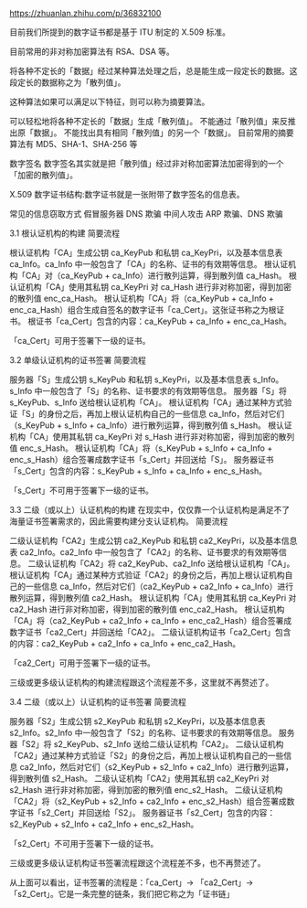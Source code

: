 https://zhuanlan.zhihu.com/p/36832100

目前我们所提到的数字证书都是基于 ITU 制定的 X.509 标准。

目前常用的非对称加密算法有 RSA、DSA 等。

将各种不定长的「数据」经过某种算法处理之后，总是能生成一段定长的数据。这段定长的数据称之为「散列值」。

这种算法如果可以满足以下特征，则可以称为摘要算法。

可以轻松地将各种不定长的「数据」生成「散列值」。
不能通过「散列值」来反推出原「数据」。
不能找出具有相同「散列值」的另一个「数据」。
目前常用的摘要算法有 MD5、SHA-1、SHA-256 等


数字签名
数字签名其实就是把「散列值」经过非对称加密算法加密得到的一个「加密的散列值」。

X.509 数字证书结构:数字证书就是一张附带了数字签名的信息表。


常见的信息窃取方式
假冒服务器  DNS 欺骗
中间人攻击   ARP 欺骗、DNS 欺骗

3.1 根认证机构的构建
简要流程

根认证机构「CA」生成公钥 ca_KeyPub 和私钥 ca_KeyPri，以及基本信息表 ca_Info。ca_Info 中一般包含了「CA」的名称、证书的有效期等信息。
根认证机构「CA」对（ca_KeyPub + ca_Info）进行散列运算，得到散列值 ca_Hash。
根认证机构「CA」使用其私钥 ca_KeyPri 对 ca_Hash 进行非对称加密，得到加密的散列值 enc_ca_Hash。
根认证机构「CA」将（ca_KeyPub + ca_Info + enc_ca_Hash）组合生成自签名的数字证书「ca_Cert」。这张证书称之为根证书。
根证书「ca_Cert」包含的内容：ca_KeyPub + ca_Info + enc_ca_Hash。

「ca_Cert」可用于签署下一级的证书。

3.2 单级认证机构的证书签署
简要流程

服务器「S」生成公钥 s_KeyPub 和私钥 s_KeyPri，以及基本信息表 s_Info。s_Info 中一般包含了「S」的名称、证书要求的有效期等信息。
服务器「S」将 s_KeyPub、s_Info 送给根认证机构「CA」。
根认证机构「CA」通过某种方式验证「S」的身份之后，再加上根认证机构自己的一些信息 ca_Info，然后对它们（s_KeyPub + s_Info + ca_Info）进行散列运算，得到散列值 s_Hash。
根认证机构「CA」使用其私钥 ca_KeyPri 对 s_Hash 进行非对称加密，得到加密的散列值 enc_s_Hash。
根认证机构「CA」将（s_KeyPub + s_Info + ca_Info + enc_s_Hash）组合签署成数字证书「s_Cert」并回送给「S」。
服务器证书「s_Cert」包含的内容：s_KeyPub + s_Info + ca_Info + enc_s_Hash。

「s_Cert」不可用于签署下一级的证书。


3.3 二级（或以上）认证机构的构建
在现实中，仅仅靠一个认证机构是满足不了海量证书签署需求的，因此需要构建分支认证机构。
简要流程

二级认证机构「CA2」生成公钥 ca2_KeyPub 和私钥 ca2_KeyPri，以及基本信息表 ca2_Info。ca2_Info 中一般包含了「CA2」的名称、证书要求的有效期等信息。
二级认证机构「CA2」将 ca2_KeyPub、ca2_Info 送给根认证机构「CA」。
根认证机构「CA」通过某种方式验证「CA2」的身份之后，再加上根认证机构自己的一些信息 ca_Info，然后对它们（ca2_KeyPub + ca2_Info + ca_Info）进行散列运算，得到散列值 ca2_Hash。
根认证机构「CA」使用其私钥 ca_KeyPri 对 ca2_Hash 进行非对称加密，得到加密的散列值 enc_ca2_Hash。
根认证机构「CA」将（ca2_KeyPub + ca2_Info + ca_Info + enc_ca2_Hash）组合签署成数字证书「ca2_Cert」并回送给「CA2」。
二级认证机构证书「ca2_Cert」包含的内容：ca2_KeyPub + ca2_Info + ca_Info + enc_ca2_Hash。

「ca2_Cert」可用于签署下一级的证书。

三级或更多级认证机构的构建流程跟这个流程差不多，这里就不再赘述了。

3.4 二级（或以上）认证机构的证书签署
简要流程

服务器「S2」生成公钥 s2_KeyPub 和私钥 s2_KeyPri，以及基本信息表 s2_Info。s2_Info 中一般包含了「S2」的名称、证书要求的有效期等信息。
服务器「S2」将 s2_KeyPub、s2_Info 送给二级认证机构「CA2」。
二级认证机构「CA2」通过某种方式验证「S2」的身份之后，再加上根认证机构自己的一些信息 ca2_Info，然后对它们（s2_KeyPub + s2_Info + ca2_Info）进行散列运算，得到散列值 s2_Hash。
二级认证机构「CA2」使用其私钥 ca2_KeyPri 对 s2_Hash 进行非对称加密，得到加密的散列值 enc_s2_Hash。
二级认证机构「CA2」将（s2_KeyPub + s2_Info + ca2_Info + enc_s2_Hash）组合签署成数字证书「s2_Cert」并回送给「S2」。
服务器证书「s2_Cert」包含的内容：s2_KeyPub + s2_Info + ca2_Info + enc_s2_Hash。

「s2_Cert」不可用于签署下一级的证书。

三级或更多级认证机构证书签署流程跟这个流程差不多，也不再赘述了。

从上面可以看出，证书签署的流程是：「ca_Cert」-> 「ca2_Cert」->「s2_Cert」。它是一条完整的链条，我们把它称之为「证书链」


